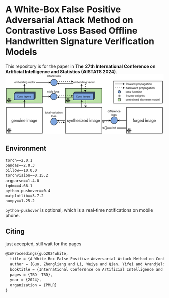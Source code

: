 # A White-Box False Positive Adversarial Attack Method on Contrastive Loss Based Offline Handwritten Signature Verification Models
This repository is for the paper in **The 27th International Conference on Artificial Intelligence and Statistics (AISTATS 2024)**.
![](arch.png)
## Environment
```
torch==2.0.1
pandas==2.0.3
pillow==10.0.0
torchvision==0.15.2
argparse==1.4.0
tqdm==4.66.1
python-pushover==0.4
matplotlib==3.7.2
numpy==1.25.2
```
`python-pushover` is optional, which is a real-time notifications on mobile phone.
## Citing
just accepted, still wait for the pages
```latex
@InProceedings{guo2024white,
  title = {A White-Box False Positive Adversarial Attack Method on Contrastive Loss Based Offline Handwritten Signature Verification Models},
  author = {Guo, Zhongliang and Li, Weiye and Qian, Yifei and Arandjelovi{\'c}, Ognjen and Fang, Lei},
  booktitle = {International Conference on Artificial Intelligence and Statistics},
  pages = {TBD--TBD},
  year = {2024},
  organization = {PMLR}
}
```

